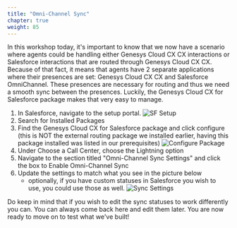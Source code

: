```yaml
---
title: "Omni-Channel Sync"
chapter: true
weight: 85
---
```

In this workshop today, it's important to know that we now have a scenario where agents could be handling either Genesys Cloud CX CX interactions or Salesforce interactions that are routed through Genesys Cloud CX CX. Because of that fact, it means that agents have 2 separate applications where their presences are set: Genesys Cloud CX CX and Salesforce OmniChannel. These presences are necessary for routing and thus we need a smooth sync between the presences. Luckily, the Genesys Cloud CX for Salesforce package makes that very easy to manage. 

1. In Salesforce, navigate to the setup portal. 
![SF Setup](/images/SFSetup.jpg)
2. Search for Installed Packages
3. Find the Genesys Cloud CX for Salesforce package and click configure (this is NOT the external routing package we installed earlier, having this package installed was listed in our prerequisites)
![Configure Package](/images/configurePackage.jpg)
4. Under Choose a Call Center, choose the Lightning option
5. Navigate to the section titled "Omni-Channel Sync Settings" and click the box to Enable Omni-Channel Sync
6. Update the settings to match what you see in the picture below
    - optionally, if you have custom statuses in Salesforce you wish to use, you could use those as well.
![Sync Settings](/images/syncSettings.jpg)

Do keep in mind that if you wish to edit the sync statuses to work differently you can. You can always come back here and edit them later. You are now ready to move on to test what we've built! 